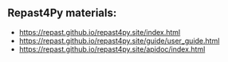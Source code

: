 ## Repast4Py materials:
- https://repast.github.io/repast4py.site/index.html   
- https://repast.github.io/repast4py.site/guide/user_guide.html  
- https://repast.github.io/repast4py.site/apidoc/index.html   

